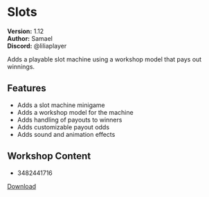 # Slots

**Version:** 1.12  
**Author:** Samael  
**Discord:** @liliaplayer  

Adds a playable slot machine using a workshop model that pays out winnings.

## Features

- Adds a slot machine minigame
- Adds a workshop model for the machine
- Adds handling of payouts to winners
- Adds customizable payout odds
- Adds sound and animation effects

## Workshop Content

- 3482441716

[Download](https://github.com/LiliaFramework/Modules/raw/refs/heads/gh-pages/slots.zip)
